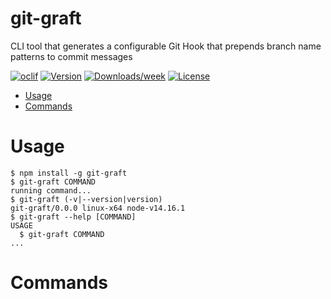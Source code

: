 git-graft
=========

CLI tool that generates a configurable Git Hook that prepends branch name patterns to commit messages

[![oclif](https://img.shields.io/badge/cli-oclif-brightgreen.svg)](https://oclif.io)
[![Version](https://img.shields.io/npm/v/git-graft.svg)](https://npmjs.org/package/git-graft)
[![Downloads/week](https://img.shields.io/npm/dw/git-graft.svg)](https://npmjs.org/package/git-graft)
[![License](https://img.shields.io/npm/l/git-graft.svg)](https://github.com/JacobMGEvans/git-graft/blob/master/package.json)

<!-- toc -->
* [Usage](#usage)
* [Commands](#commands)
<!-- tocstop -->
# Usage
<!-- usage -->
```sh-session
$ npm install -g git-graft
$ git-graft COMMAND
running command...
$ git-graft (-v|--version|version)
git-graft/0.0.0 linux-x64 node-v14.16.1
$ git-graft --help [COMMAND]
USAGE
  $ git-graft COMMAND
...
```
<!-- usagestop -->
# Commands
<!-- commands -->

<!-- commandsstop -->
